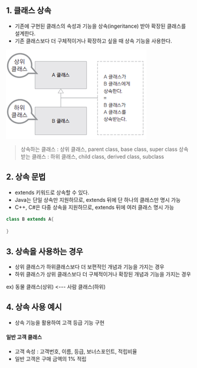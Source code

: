## 1. 클래스 상속

- 기존에 구현된 클래스의 속성과 기능을 상속(ingeritance) 받아 확장된 클래스를 설계한다.
- 기존 클래스보다 더 구체적이거나 확장하고 싶을 때 상속 기능을 사용한다.


![datatype](./img/inheritance.png)


> 상속하는 클래스 : 상위 클래스, parent class, base class, super class
> 상속받는 클래스 : 하위 클래스, child class, derived class, subclass

## 2. 상속 문법
- extends 키워드로 상속할 수 있다.
- Java는 단일 상속만 지원하므로, extends 뒤에 단 하나의 클래스만 명시 가능
- C++, C#은 다중 상속을 지원하므로, extends 뒤에 여러 클래스 명시 가능

```java
class B extends A{

}
```

## 3. 상속을 사용하는 경우
- 상위 클래스가 하위클래스보다 더 보편적인 개념과 기능을 가지는 경우
- 하위 클래스가 상위 클래스보다 더 구체적이거나 확장된 개념과 기능을 가지는 경우

ex) 동물 클래스(상위) <--- 사람 클래스(하위)


## 4. 상속 사용 예시
- 상속 기능을 활용하여 고객 등급 기능 구현


#### 일반 고객 클래스
- 고객 속성 : 고객번호, 이름, 등급, 보너스포인트, 적립비율
- 일반 고객은 구매 금액의 1% 적립

```java


```